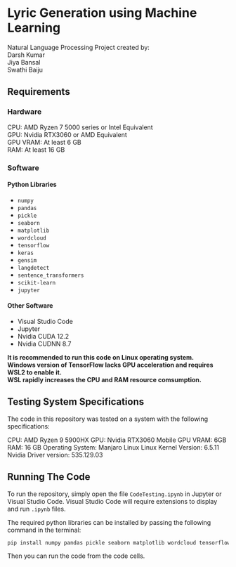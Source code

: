 # Lyric Generation using Machine Learning
Natural Language Processing Project created by:  
Darsh Kumar  
Jiya Bansal  
Swathi Baiju  

## Requirements
### Hardware
CPU: AMD Ryzen 7 5000 series or Intel Equivalent  
GPU: Nvidia RTX3060 or AMD Equivalent  
GPU VRAM: At least 6 GB  
RAM: At least 16 GB  

### Software
#### Python Libraries
* `numpy`
* `pandas`
* `pickle`
* `seaborn`
* `matplotlib`
* `wordcloud`
* `tensorflow`
* `keras`
* `gensim`
* `langdetect`
* `sentence_transformers`
* `scikit-learn`
* `jupyter`

#### Other Software
* Visual Studio Code
* Jupyter
* Nvidia CUDA 12.2
* Nvidia CUDNN 8.7

**It is recommended to run this code on Linux operating system.**  
**Windows version of TensorFlow lacks GPU acceleration and requires WSL2 to enable it.**  
**WSL rapidly increases the CPU and RAM resource comsumption.**  

## Testing System Specifications
The code in this repository was tested on a system with the following specifications:

CPU: AMD Ryzen 9 5900HX
GPU: Nvidia RTX3060 Mobile
GPU VRAM: 6GB
RAM: 16 GB
Operating System: Manjaro Linux
Linux Kernel Version: 6.5.11
Nvidia Driver version: 535.129.03

## Running The Code
To run the repository, simply open the file `CodeTesting.ipynb` in Jupyter or Visual Studio Code. Visual Studio Code will require extensions to display and run `.ipynb` files.  

The required python libraries can be installed by passing the following command in the terminal:
```bash
pip install numpy pandas pickle seaborn matplotlib wordcloud tensorflow[and-cuda] keras gensim langdetect sentence_transformers scikit-learn jupyter
```

Then you can run the code from the code cells.